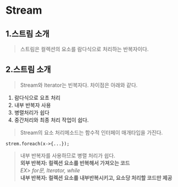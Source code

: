 Stream
=============
  
1.스트림 소개
-------------
>스트림은 컬렉션의 요소를 람다식으로 처리하는 반복자이다.  
  
2.스트림 소개
-------------
>Stream와 Iterator는 빈복자다. 차이점은 아래와 같다.
 1. 람다식으로 요초 처리
 2. 내부 반복자 사용
 3. 병렬처리가 쉽다
 4. 중간처리와 최종 처리 작업이 쉽다.
   
>Stream의 요소 처리메소드는 함수적 인터페이 매개타입을 가진다.
```
strem.foreach(x->{...});
```

>내부 반복자를 사용하므로 병렬 처리가 쉽다.   
**외부 반복자: 컬렉션 요소를 반복해서 가져오는 코드**  
*EX> for문, Iterator, while*  
**내부 반복자: 컬렉션 요소를  내부반복시키고, 요소당 처리할 코드만 제공**  
